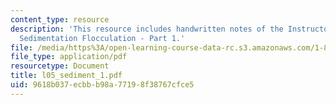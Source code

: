 ```yaml
---
content_type: resource
description: 'This resource includes handwritten notes of the Instructor on the topic:
  Sedimentation Flocculation - Part 1.'
file: /media/https%3A/open-learning-course-data-rc.s3.amazonaws.com/1-85-water-and-wastewater-treatment-engineering-spring-2006/9618b037ecbbb98a77198f38767cfce5_l05_sediment_1.pdf
file_type: application/pdf
resourcetype: Document
title: l05_sediment_1.pdf
uid: 9618b037-ecbb-b98a-7719-8f38767cfce5
---
```

